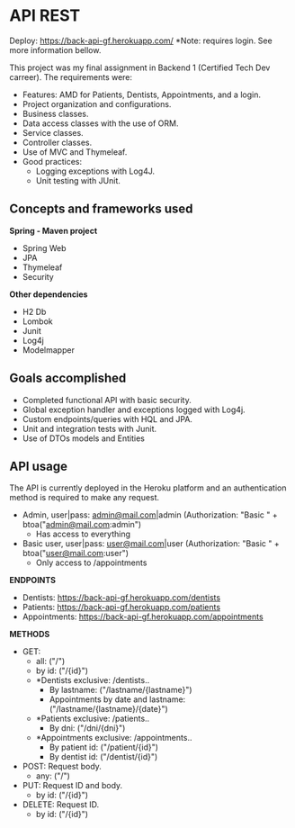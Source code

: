 # API REST

Deploy: https://back-api-gf.herokuapp.com/
*Note: requires login. See more information bellow.

This project was my final assignment in Backend 1 (Certified Tech Dev carreer).
The requirements were:

- Features: AMD for Patients, Dentists, Appointments, and a login.
- Project organization and configurations.
- Business classes.
- Data access classes with the use of ORM.
- Service classes.
- Controller classes.
- Use of MVC and Thymeleaf.
- Good practices:
  - Logging exceptions with Log4J.
  - Unit testing with JUnit.


## Concepts and frameworks used

**Spring - Maven project**
- Spring Web
- JPA
- Thymeleaf
- Security

**Other dependencies**
- H2 Db
- Lombok
- Junit
- Log4j
- Modelmapper


## Goals accomplished
+ Completed functional API with basic security.
+ Global exception handler and exceptions logged with Log4j.
+ Custom endpoints/queries with HQL and JPA.
+ Unit and integration tests with Junit.
+ Use of DTOs models and Entities


## API usage
The API is currently deployed in the Heroku platform and an authentication method is required to make any request.
- Admin, user|pass: admin@mail.com|admin (Authorization: "Basic " + btoa("admin@mail.com:admin")
  - Has access to everything
- Basic user, user|pass: user@mail.com|user (Authorization: "Basic " + btoa("user@mail.com:user")
  - Only access to /appointments

**ENDPOINTS**
- Dentists: https://back-api-gf.herokuapp.com/dentists
- Patients: https://back-api-gf.herokuapp.com/patients
- Appointments: https://back-api-gf.herokuapp.com/appointments

**METHODS**
- GET: 
  - all: ("/")
  - by id: ("/{id}")
  - *Dentists exclusive: /dentists..
    - By lastname: ("/lastname/{lastname}")
    - Appointments by date and lastname: ("/lastname/{lastname}/{date}")
  - *Patients exclusive: /patients..
    - By dni: ("/dni/{dni}")
  - *Appointments exclusive: /appointments..
    - By patient id: ("/patient/{id}")
    - By dentist id: ("/dentist/{id}")
- POST: Request body.
  - any: ("/")
- PUT: Request ID and body.
  - by id: ("/{id}")
- DELETE: Request ID.
  - by id: ("/{id}")
